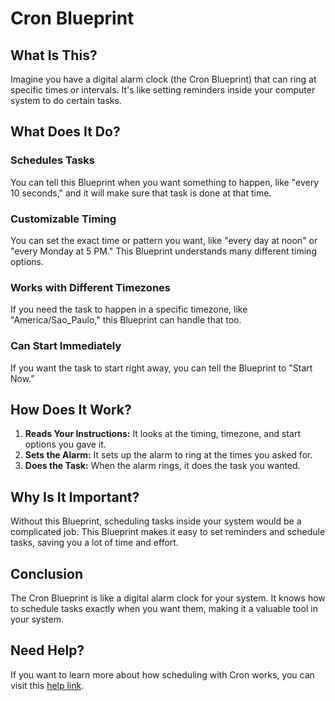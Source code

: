 # Cron Blueprint

## What Is This?

Imagine you have a digital alarm clock (the Cron Blueprint) that can ring at specific times or intervals. It's like setting reminders inside your computer system to do certain tasks.

## What Does It Do?

### Schedules Tasks

You can tell this Blueprint when you want something to happen, like "every 10 seconds," and it will make sure that task is done at that time.

### Customizable Timing

You can set the exact time or pattern you want, like "every day at noon" or "every Monday at 5 PM." This Blueprint understands many different timing options.

### Works with Different Timezones

If you need the task to happen in a specific timezone, like "America/Sao_Paulo," this Blueprint can handle that too.

### Can Start Immediately

If you want the task to start right away, you can tell the Blueprint to "Start Now."

## How Does It Work?

1. **Reads Your Instructions:** It looks at the timing, timezone, and start options you gave it.
2. **Sets the Alarm:** It sets up the alarm to ring at the times you asked for.
3. **Does the Task:** When the alarm rings, it does the task you wanted.

## Why Is It Important?

Without this Blueprint, scheduling tasks inside your system would be a complicated job. This Blueprint makes it easy to set reminders and schedule tasks, saving you a lot of time and effort.

## Conclusion

The Cron Blueprint is like a digital alarm clock for your system. It knows how to schedule tasks exactly when you want them, making it a valuable tool in your system.

## Need Help?

If you want to learn more about how scheduling with Cron works, you can visit this [help link](https://www.w3schools.com/jsref/met_console_log.asp).
